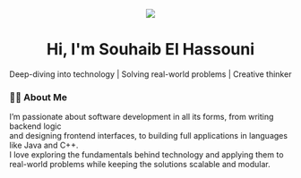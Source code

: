 <p align="center">
  <img src="https://capsule-render.vercel.app/api?type=waving&color=gradient&height=120&section=header"/>
</p>

<h1 align="center">Hi, I'm Souhaib El Hassouni</h1>

<p align="center">
  Deep-diving into technology | Solving real-world problems | Creative thinker
</p>

### 👨‍💻 About Me
I’m passionate about software development in all its forms, from writing backend logic  
and designing frontend interfaces, to building full applications in languages like Java and C++.  
I love exploring the fundamentals behind technology and applying them to real-world problems while
keeping the solutions scalable and modular.
